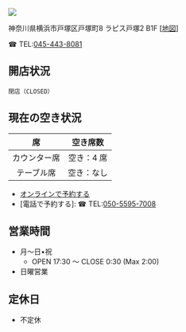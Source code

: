 ![](https://tblg.k-img.com/resize/660x370c/restaurant/images/Rvw/87522/87522706.jpg?token=c4609f1&api=v2)

神奈川県横浜市戸塚区戸塚町8 ラピス戸塚2 B1F [[地図](https://goo.gl/maps/gFvso1PvErynBgfQ8)]

☎︎ TEL:<a href="tel:045-443-8081">045-443-8081</a>

## 開店状況

```text
閉店（CLOSED）
```

## 現在の空き状況

| 席   | 空き席数 |
| :--: | :----: |
| カウンター席 | 空き：4 席 |
| テーブル席 | 空き：なし |

- [オンラインで予約する](https://tabelog.com/kanagawa/A1401/A140305/14017092/)
- [電話で予約する]: ☎︎ TEL:<a href="tel:050-5595-7008">050-5595-7008</a>

## 営業時間

- 月〜日•祝
  - OPEN 17:30 〜 CLOSE 0:30 (Max 2:00)
- 日曜営業

## 定休日

- 不定休
